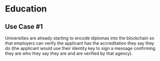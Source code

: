 # Education

## Use Case #1

Universities are already starting to encode diplomas into the blockchain so that employers can verify the applicant has the accreditation they say they do (the applicant would use their identity key to sign a message confirming they are who they say they are and are verified by that agency).